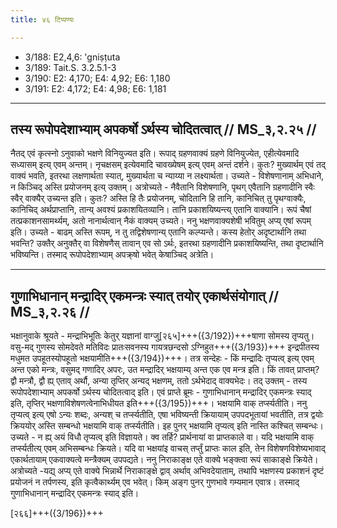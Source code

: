 ```yaml
---
title: ४६ टिप्पण्यः

---
```

- 3/188: E2,4,6: 'gniṣṭuta
- 3/189: Tait.S. 3.2.5.1-3
- 3/190: E2: 4,170; E4: 4,92; E6: 1,180
- 3/191: E2: 4,172; E4: 4,98; E6: 1,181

____________________________________________


## तस्य रूपोपदेशाभ्याम् अपकर्षो ऽर्थस्य चोदितत्वात् // MS_३,२.२५ //

नैतद् एवं कृत्स्नो ऽनुवाको भक्षणे विनियुज्यत इति। रूपाद् ग्रहणवाक्यं ग्रहणे विनियुज्येत, एहीत्येवमादि सध्यासम् इत्य् एवम् अन्तम्। नृचक्षसम् इत्येवमादि चावख्येषम् इत्य् एवम् अन्तं दर्शने। कुतः? मुख्यार्थम् एवं तद् वाक्यं भवति, इतरथा लक्षणार्थता स्यात्, मुख्यार्थता च न्याय्या न लक्ष्यार्थता।
उच्यते - विशेषणानाम् अभिधाने, न किञ्चिद् अस्ति प्रयोजनम् इत्य् उक्तम्। अत्रोच्यते - नैवैतानि विशेषणानि, पृथग् एवैतानि ग्रहणादीनि स्वैः स्वैर् वाक्यैर् उच्यन्त इति। कुतः? अस्ति हि तैः प्रयोजनम्, चोदितानि हि तानि, कानिचित् तु पृथग्वाक्यैः, कानिचिद् अर्थप्राप्तानि, तान्य् अवश्यं प्रकाशयितव्यानि। तानि प्रकाशयिष्यन्त्य् एतानि वाक्यानि। रूपं चैषां तत्प्रकाशनसामर्थ्यम्, अतो नानार्थत्वान् नैकं वाक्यम् उच्यते। ननु भक्षणवाक्यशेषी भवितुम् अप्य् एषां रूपम् इति। उच्यते - बाढम् अस्ति रूपम्, न तु तद्विशेषणान्य् एतानि कल्प्यन्ते। कस्य हेतोर् अदृष्टार्थानि तथा भवन्ति? उक्तैर् अनुक्तैर् वा विशेषणैस् तावान् एव सो ऽर्थः, इतरथा ग्रहणादीनि प्रकाशयिष्यन्ति, तथा दृष्टार्थानि भविष्यन्ति। तस्माद् रूपोपदेशाभ्याम् अपक्र्षो भवेत् केषाञ्चिद् अत्रेति।


____________________________________________


## गुणाभिधानान् मन्द्रादिर् एकमन्त्रः स्यात् तयोर् एकार्थसंयोगात् // MS_३,२.२६ //

भक्षानुवाके श्रूयते - मन्द्राभिभूतिः केतुर् यज्ञानां वाग्जु[२६५]+++({3/192})+++षाणा सोमस्य तृप्यतु। वसु-मद् गुणस्य सोमदेवते मतिविदः प्रातःसवनस्य गायत्रछन्दसो ऽग्निहुत+++({3/193})+++ इन्द्रपीतस्य मधुमत उपहूतस्योपहूतो भक्षयामीति+++({3/194})+++। तत्र सन्देहः - किं मन्द्रादिः तृप्यत्व् इत्य् एवम् अन्त एको मन्त्रः, वसुमद् गणादिर् अपरः, उत मन्द्रादिर् भक्षयाम्य् अन्त एक एव मन्त्र इति। किं तावत् प्राप्तम्? द्वौ मन्त्रौ, द्वौ ह्य् एताव् अर्थौ, अन्या तृप्तिर् अन्यद् भक्षणम्, ततो ऽर्थभेदाद् वाक्यभेदः। तद् उक्तम् - तस्य रूपोपदेशाभ्याम् अपकर्षो ऽर्थस्य चोदितत्वाद् इति।
एवं प्राप्ते ब्रूमः - गुणाभिधानान् मन्द्रादिर् एकमन्त्रः स्याद् इति, तृप्तिर् भक्षणाविशेषणत्वेनाभिधीयत इति+++({3/195})+++। भक्षयामि वाक् तर्प्स्यतीति।
ननु तृप्यत्व् इत्य् एषो ऽन्यः शब्दः, अन्यश् च तर्प्स्यतीति, एषा भविष्यन्ती क्रियायाम् उपपदभूतायां भवतीति, तत्र द्वयोः क्रिययोर् अस्ति सम्बन्धो भक्षयामि वाक् तर्प्स्यतीति। इह पुनर् भक्षयामि तृप्यत्व् इति नास्ति कश्चित् सम्बन्धः। उच्यते - न ह्य् अयं विधौ तृप्यत्व् इति विज्ञायते। क्व तर्हि? प्रार्थनायां वा प्राप्तकाले वा। यदि भक्षयामि वाक् तर्प्स्यतीत्य् एवम् अभिसम्बन्धः क्रियते। यदि वा भक्षयांइ वाचस् तर्प्तुं प्राप्तः काल इति, तेन विशेषणविशेष्यभावाद् एकार्थतायाम् एकवाक्यत्वे मन्त्रैक्यम् उपपद्यते। ननु निराकाङ्क्ष एते वाक्ये भङ्क्त्वा रूपं साकाङ्क्षे क्रियेते। अत्रोच्यते -यद्य् अप्य् एते वाक्ये भिन्नार्थे निराकाङ्क्षे द्वाव् अर्थाव् अभिवदेयाताम्, तथापि भक्षणस्य प्रकाशनं दृष्टं प्रयोजनं न तर्पणस्य, इति कृत्वैकार्थ्यम् एव भवेत्। किम् अङ्ग पुनर् गुणभावे गम्यमान एवात्र। तस्माद् गुणाभिधानान् मन्द्रादिर् एकमन्त्रः स्याद् इति।

[२६६]+++({3/196})+++